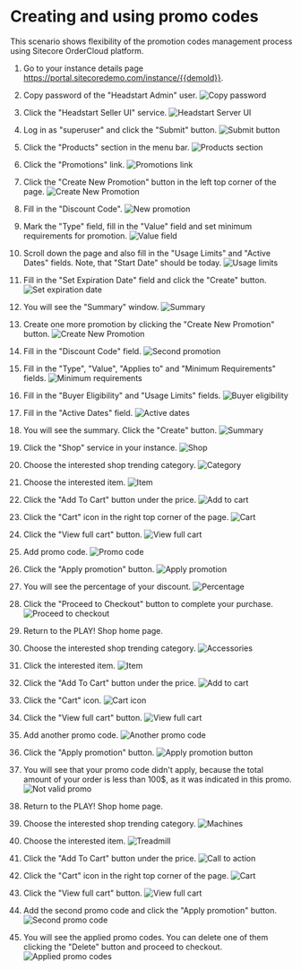 # Creating and using promo codes

This scenario shows flexibility of the promotion codes management process using Sitecore OrderCloud platform.

1. Go to your instance details page <https://portal.sitecoredemo.com/instance/{{demoId}}>.

1. Copy password of the "Headstart Admin" user.
![Copy password](./media/copy-password.png)

1. Click the "Headstart Seller UI" service.
![Headstart Server UI](./media/headstart-seller.png)

1. Log in as "superuser" and click the "Submit" button.
![Submit button](./media/submit-button.png)

1. Click the "Products" section in the menu bar.
![Products section](./media/products.png)

1. Click the "Promotions" link.
![Promotions link](./media/promotions.png)

1. Click the "Create New Promotion" button in the left top corner of the page.
![Create New Promotion](./media/create-new-promotion.png)

1. Fill in the "Discount Code".
![New promotion](./media/new-promotion.png)

1. Mark the "Type" field, fill in the "Value" field and set minimum requirements for promotion.
![Value field](./media/value.png)

1. Scroll down the page and also fill in the "Usage Limits" and "Active Dates" fields. Note, that "Start Date" should be today.
![Usage limits](./media/usage-limits.png)

1. Fill in the "Set Expiration Date" field and click the "Create" button.
![Set expiration date](./media/set-expiration-date.png)

1. You will see the "Summary" window.
![Summary](./media/summary.png)

1. Create one more promotion by clicking the "Create New Promotion" button.
![Create New Promotion](./media/create-new-promotion.png)

1. Fill in the "Discount Code" field.
![Second promotion](./media/second-promotion.png)

1. Fill in the "Type", "Value", "Applies to" and "Minimum Requirements" fields.
![Minimum requirements](./media/minimum-requirements.png)

1. Fill in the "Buyer Eligibility" and "Usage Limits" fields.
![Buyer eligibility](./media/buyer-eligibility.png)

1. Fill in the "Active Dates" field.
![Active dates](./media/active-dates.png)

1. You will see the summary. Click the "Create" button.
![Summary](./media/summary-field.png)

1. Click the "Shop" service in your instance.
![Shop](./media/shop.png)

1. Choose the interested shop trending category.
![Category](./media/category.png)

1. Choose the interested item.
![Item](./media/item.png)

1. Click the "Add To Cart" button under the price.
![Add to cart](./media/add-to-cart.png)

1. Click the "Cart" icon in the right top corner of the page.
![Cart](./media/cart.png)

1. Click the "View full cart" button.
![View full cart](./media/view-full-cart.png)

1. Add promo code.
![Promo code](./media/promo-code.png)

1. Click the "Apply promotion" button.
![Apply promotion](./media/apply-promotion.png)

1. You will see the percentage of your discount.
![Percentage](./media/percentage.png)

1. Click the "Proceed to Checkout" button to complete your purchase.
![Proceed to checkout](./media/proceed-to-checkout.png)

1. Return to the PLAY! Shop home page.
1. Choose the interested shop trending category.
![Accessories](./media/accessories.png)

1. Click the interested item.
![Item](./media/yoga-item.png)

1. Click the "Add To Cart" button under the price.
![Add to cart](./media/add-to-cart-button.png)

1. Click the "Cart" icon.
![Cart icon](./media/cart-icon.png)

1. Click the "View full cart" button.
![View full cart](./media/view-full-cart-button.png)

1. Add another promo code.
![Another promo code](./media/another-promo-code.png)

1. Click the "Apply promotion" button.
![Apply promotion button](./media/apply-promotion-button.png)

1. You will see that your promo code didn't apply, because the total amount of your order is less than 100$, as it was indicated in this promo.
![Not valid promo](./media/not-valid-promo.png)

1. Return to the PLAY! Shop home page.
1. Choose the interested shop trending category.
![Machines](./media/machines.png)

1. Choose the interested item.
![Treadmill](./media/treadmill.png)

1. Click the "Add To Cart" button under the price.
![Call to action](./media/call-to-action.png)

1. Click the "Cart" icon in the right top corner of the page.
![Cart](./media/cart-button.png)

1. Click the "View full cart" button.
![View full cart](./media/view-full-cart-action.png)

1. Add the second promo code and click the "Apply promotion" button.
![Second promo code](./media/second-promo-code.png)

1. You will see the applied promo codes. You can delete one of them clicking the "Delete" button and proceed to checkout.
![Applied promo codes](./media/applied-promo.png)


